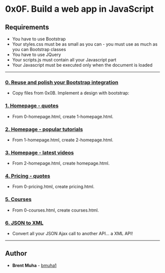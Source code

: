 # 0x0F. Build a web app in JavaScript

## Requirements
* You have to use Bootstrap
* Your styles.css must be as small as you can - you must use as much as you can Bootstrap classes
* You have to use JQuery
* Your scripts.js must contain all your Javascript part
* Your Javascript must be executed only when the document is loaded

---

### [0. Reuse and polish your Bootstrap integration](./0-homepage.html)
* Copy files from 0x0B. Implement a design with bootstrap:


### [1. Homepage - quotes](./1-homepage.html)
* From 0-homepage.html, create 1-homepage.html.


### [2. Homepage - popular tutorials](./2-homepage.html)
* From 1-homepage.html, create 2-homepage.html.


### [3. Homepage - latest videos](./homepage.html)
* From 2-homepage.html, create homepage.html.


### [4. Pricing - quotes](./pricing.html)
* From 0-pricing.html, create pricing.html.


### [5. Courses](./courses.html)
* From 0-courses.html, create courses.html.


### [6. JSON to XML](./xml-scripts.js)
* Convert all your JSON Ajax call to another API… a XML API!

---

## Author
* **Brent Muha** - [bmuha1](github.com/bmuha1)